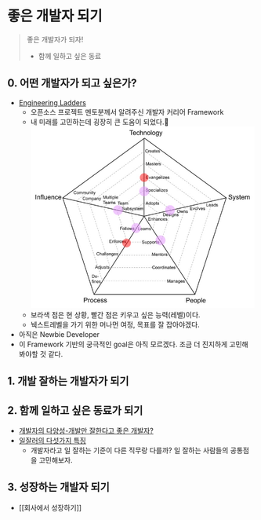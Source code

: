 # 좋은 개발자 되기

> 좋은 개발자가 되자!
>
> - 함께 일하고 싶은 동료

## 0. 어떤 개발자가 되고 싶은가?

- [Engineering Ladders](http://www.engineeringladders.com/)
  - 오픈소스 프로젝트 멘토분께서 알려주신 개발자 커리어 Framework
  - 내 미래를 고민하는데 굉장히 큰 도움이 되었다.🙏
    ![나는 현재 이런 상황인듯 하다.](attachments/2021-08-30-00-28-46.png)
  - 보라색 점은 현 상황, 빨간 점은 키우고 싶은 능력(레벨)이다.
  - 눽스트레벨을 가기 위한 머나먼 여정, 목표를 잘 잡아야겠다.
- 아직은 Newbie Developer
- 이 Framework 기반의 궁극적인 goal은 아직 모르겠다. 조금 더 진지하게 고민해봐야할 것 같다.

## 1. 개발 잘하는 개발자가 되기

## 2. 함께 일하고 싶은 동료가 되기

- [개발자의 다양성-개발만 잘한다고 좋은 개발자?](<https://s3.ap-northeast-2.amazonaws.com/kcd-2019/resources/track2Session4(%E1%84%80%E1%85%B5%E1%86%B7%E1%84%8B%E1%85%AD%E1%84%92%E1%85%A1%E1%86%AB_reackKorea)%E1%84%8C%E1%85%A9%E1%87%82%E1%84%8B%E1%85%B3%E1%86%AB%E1%84%80%E1%85%A2%E1%84%87%E1%85%A1%E1%86%AF%E1%84%8C%E1%85%A1_%E1%84%83%E1%85%A1%E1%84%8B%E1%85%A3%E1%86%BC%E1%84%89%E1%85%A5%E1%86%BC.pdf>)
- [일잘러의 다섯가지 특징](https://brunch.co.kr/@curahee/44)
  - 개발자라고 일 잘하는 기준이 다른 직무랑 다를까? 일 잘하는 사람들의 공통점을 고민해보자.

## 3. 성장하는 개발자 되기

- [[회사에서 성장하기]]
